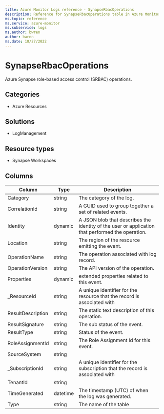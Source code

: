 ```yaml
---
title: Azure Monitor Logs reference - SynapseRbacOperations
description: Reference for SynapseRbacOperations table in Azure Monitor Logs.
ms.topic: reference
ms.service: azure-monitor
ms.subservice: logs
ms.author: bwren
author: bwren
ms.date: 10/27/2022
---
```


# SynapseRbacOperations

 Azure Synapse role-based access control (SRBAC) operations.

## Categories

- Azure Resources
## Solutions

- LogManagement
## Resource types

- Synapse Workspaces




## Columns

| Column | Type | Description |
| --- | --- | --- |
| Category | string | The category of the log. |
| CorrelationId | string | A GUID used to group together a set of related events. |
| Identity | dynamic | A JSON blob that describes the identity of the user or application that performed the operation. |
| Location | string | The region of the resource emitting the event. |
| OperationName | string | The operation associated with log record. |
| OperationVersion | string | The API version of the operation. |
| Properties | dynamic | extended properties related to this event. |
| _ResourceId | string | A unique identifier for the resource that the record is associated with |
| ResultDescription | string | The static text description of this operation. |
| ResultSignature | string | The sub status of the event. |
| ResultType | string | Status of the event. |
| RoleAssignmentId | string | The Role Assignment Id for this event. |
| SourceSystem | string |  |
| _SubscriptionId | string | A unique identifier for the subscription that the record is associated with |
| TenantId | string |  |
| TimeGenerated | datetime | The timestamp (UTC) of when the log was generated. |
| Type | string | The name of the table |

